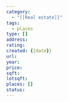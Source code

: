 ```yaml
---
category:
  - "[[Real estate]]"
tags:
  - places
type: []
address: 
rating: 
created: {{date}}
url: 
year: 
price: 
sqft: 
lotsqft: 
places: []
status:
---
```

